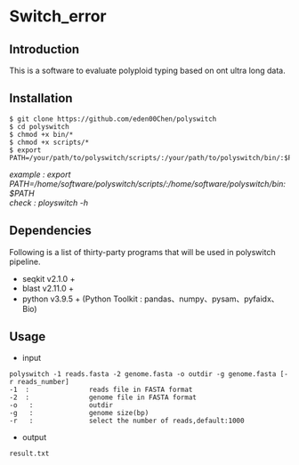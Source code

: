 # Switch_error
## Introduction
This is a software to evaluate polyploid typing based on ont ultra long data.
## Installation
```
$ git clone https://github.com/eden00Chen/polyswitch
$ cd polyswitch
$ chmod +x bin/*
$ chmod +x scripts/*
$ export PATH=/your/path/to/polyswitch/scripts/:/your/path/to/polyswitch/bin/:$PATH
```
*example : export PATH=/home/software/polyswitch/scripts/:/home/software/polyswitch/bin:$PATH*  
*check : ployswitch -h*
## Dependencies
Following is a list of thirty-party programs that will be used in polyswitch pipeline.
* seqkit v2.1.0 +
* blast v2.11.0 +
* python v3.9.5 + (Python Toolkit : pandas、numpy、pysam、pyfaidx、Bio)
## Usage
* input
```
polyswitch -1 reads.fasta -2 genome.fasta -o outdir -g genome.fasta [-r reads_number]
-1  :               reads file in FASTA format
-2  :               genome file in FASTA format
-o   :              outdir
-g   :              genome size(bp)
-r   :              select the number of reads,default:1000
```
* output
```
result.txt
```
